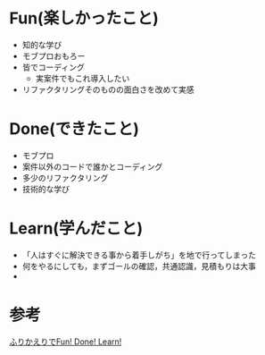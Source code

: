 # Fun(楽しかったこと)
* 知的な学び
* モブプロおもろー
* 皆でコーディング
  * 実案件でもこれ導入したい
* リファクタリングそのものの面白さを改めて実感

# Done(できたこと)
* モブプロ
* 案件以外のコードで誰かとコーディング
* 多少のリファクタリング
* 技術的な学び

# Learn(学んだこと)
* 「人はすぐに解決できる事から着手しがち」を地で行ってしまった
* 何をやるにしても，まずゴールの確認，共通認識，見積もりは大事
*

# 参考
[ふりかえりでFun! Done! Learn!](https://www.ogis-ri.co.jp/otc/hiroba/others/ActivityPocket/FunDoneLearn.html)
